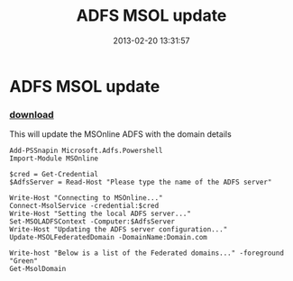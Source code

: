 ﻿---
pid:            3969
poster:         AdrianWoodrup
title:          ADFS MSOL update
date:           2013-02-20 13:31:57
format:         posh
parent:         0
parent:         0

---

# ADFS MSOL update

### [download](3969.ps1)

This will update the MSOnline ADFS with the domain details

```posh
Add-PSSnapin Microsoft.Adfs.Powershell 
Import-Module MSOnline

$cred = Get-Credential 
$AdfsServer = Read-Host "Please type the name of the ADFS server"

Write-Host "Connecting to MSOnline..."
Connect-MsolService -credential:$cred
Write-Host "Setting the local ADFS server..."
Set-MSOLADFSContext -Computer:$AdfsServer
Write-Host "Updating the ADFS server configuration..."
Update-MSOLFederatedDomain -DomainName:Domain.com

Write-host "Below is a list of the Federated domains..." -foreground "Green"
Get-MsolDomain 
```
